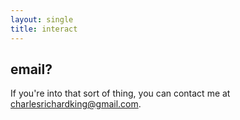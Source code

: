 ```yaml
---
layout: single
title: interact
---
```


## email?

If you're into that sort of thing, you can contact me at <charlesrichardking@gmail.com>.
